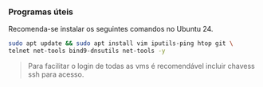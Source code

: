 ### Programas úteis

Recomenda-se instalar os seguintes comandos no Ubuntu 24.

```bash
sudo apt update && sudo apt install vim iputils-ping htop git \ 
telnet net-tools bind9-dnsutils net-tools -y 
```
> Para facilitar o login de todas as vms é recomendável incluir chavess ssh para acesso.

